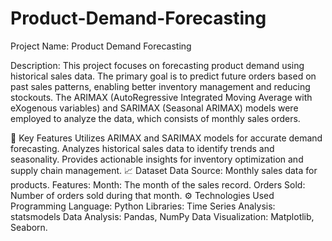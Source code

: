 # Product-Demand-Forecasting
Project Name: Product Demand Forecasting

Description: This project focuses on forecasting product demand using historical sales data. The primary goal is to predict future orders based on past sales patterns, enabling better inventory management and reducing stockouts. The ARIMAX (AutoRegressive Integrated Moving Average with eXogenous variables) and SARIMAX (Seasonal ARIMAX) models were employed to analyze the data, which consists of monthly sales orders.

🔑 Key Features
Utilizes ARIMAX and SARIMAX models for accurate demand forecasting.
Analyzes historical sales data to identify trends and seasonality.
Provides actionable insights for inventory optimization and supply chain management.
📈 Dataset
Data Source: Monthly sales data for products.
Features:
Month: The month of the sales record.
Orders Sold: Number of orders sold during that month.
⚙️ Technologies Used
Programming Language: Python
Libraries:
Time Series Analysis: statsmodels
Data Analysis: Pandas, NumPy
Data Visualization: Matplotlib, Seaborn.
